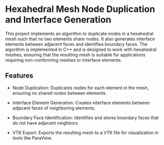 # Hexahedral Mesh Node Duplication and Interface Generation
This project implements an algorithm to duplicate nodes in a hexahedral mesh such that no two elements share nodes. It also generates interface elements between adjacent faces and identifies boundary faces. The algorithm is implemented in C++ and is designed to work with hexahedral meshes, ensuring that the resulting mesh is suitable for applications requiring non-conforming meshes or interface elements.

## Features

- Node Duplication: Duplicates nodes for each element in the mesh, ensuring no shared nodes between elements.

- Interface Element Generation: Creates interface elements between adjacent faces of neighboring elements.

- Boundary Face Identification: Identifies and stores boundary faces that do not have adjacent neighbors.

- VTK Export: Exports the resulting mesh to a VTK file for visualization in tools like ParaView.